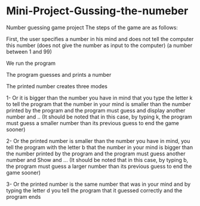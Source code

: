 # Mini-Project-Gussing-the-numeber
Number guessing game project
The steps of the game are as follows:

First, the user specifies a number in his mind and does not tell the computer this number (does not give the number as input to the computer) (a number between 1 and 99)

We run the program

The program guesses and prints a number

The printed number creates three modes

1- Or it is bigger than the number you have in mind that you type the letter k to tell the program that the number in your mind is smaller than the number printed by the program and the program must guess and display another number and .. (It should be noted that in this case, by typing k, the program must guess a smaller number than its previous guess to end the game sooner)

2- Or the printed number is smaller than the number you have in mind, you tell the program with the letter b that the number in your mind is bigger than the number printed by the program and the program must guess another number and Show and ... (It should be noted that in this case, by typing b, the program must guess a larger number than its previous guess to end the game sooner)

3- Or the printed number is the same number that was in your mind and by typing the letter d you tell the program that it guessed correctly and the program ends
